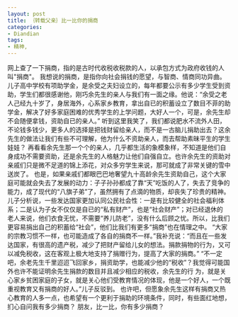 ```yaml
---
layout: post
title: ｛转载父亲｝比一比你的捐商
categories:
- Diandian
tags:
- 精神, 
---
```

网上查了一下捐商，指的是古时代收税收税款的人，以承包方式为政府收钱的人叫"捐商"。 我想说的捐商，是指你向社会捐钱的愿望，与智商、情商同功异曲。 儿子高中学校有项助学金，是余受之夫妇设立的，每年都要公示有多少学生受到资助，学生们都很感谢他，刚巧余先生的亲人与我们有一面之缘。他说：“余受之老 人己经九十岁了，身居海外，心系家乡教育，拿出自已的积蓄设立了数目不菲的助学金，解决了好多家庭困难的优秀学生的上学问题，大好人一个，可是，余先生却 不会随便拿钱，资助自已的亲人。” 听到这里我笑了，我们都说肥水不流外人田，不论钱多钱少，更多人的选择是把钱财留给亲人，而不是一古脑儿捐助出去？这余先生的做法让我们有些不可理解，他为什么不资助亲人，而去帮助素昧平生的学生娃娃？ 再看看余先生那一个个的亲人，几乎都生活的象模象样，不知道是他们自身成功不需要资助，还是余先生的人格魅力让他们自强自立。也许余先生的资助对亲戚们只是微不足道的锦上添花，对众多穷学生来说，那可就成了非常关键的雪中送炭了。 也是，如果亲戚们都眼巴巴地奢望九十高龄余先生资助自己，这个大家庭可能就会失去了发展的动力：子子孙孙都成了靠“天”吃饭的人了，失去了竞争的能力，成了现代的“八旗子弟”了，虽然拥有了点滴的物质，却丧失了珍贵的精神。 儿子分析说，一些发达国家更加认同公民社会性：一是有比较健全的社会福利体系；二是认为子女不仅仅是自已的“私有财产”，也是“社会财产”；对已经退休的 老人来说，他们衣食无忧，不需要“养儿防老”，没有什么后顾之忧。所以，比我们更容易捐出自己的积蓄给“社会”，他们比我们有更多“捐商”也在情理之中。 “大家的宗教习惯不一样，也可能造成了各自的捐商不一样。”我补充说：“而且在一些发达国家，有很高的遗产税，减少了把财产留给儿女的想法。捐款捐物的行为，又可以减免税收，这在客观上极大地支持了捐赠行为，提高了大家的捐商。” “不一定吧，余老先生千里迢迢飞回家乡，捐资助学，也能减少他的“税收”？我觉得可能国外也许不能证明余先生捐款的数目并且减少相应的税收，余先生的行 为，就是关心家乡贫困家庭的子女，就是关心他们受教育情况的体现，他是一个好人，一个既重视教育又有捐商的好人。”儿子反驳到。 也许吧，但愿象余先生这样有捐商又热心教育的人多一点，也希望有一个更利于捐助的环境条件，同时，有些面红地想，扪心自问我有多少捐商？ 朋友，比一比，你有多少捐商？